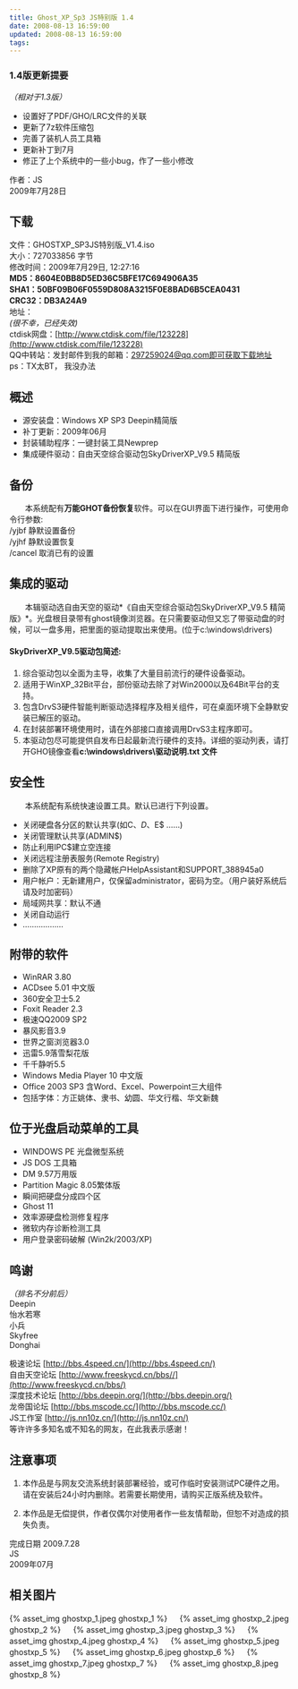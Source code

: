 ```yaml
---
title: Ghost_XP_Sp3 JS特别版 1.4
date: 2008-08-13 16:59:00
updated: 2008-08-13 16:59:00
tags:
---
```

### 1.4版更新提要

*（相对于1.3版）*

* 设置好了PDF/GHO/LRC文件的关联
* 更新了7z软件压缩包
* 完善了装机人员工具箱
* 更新补丁到7月
* 修正了上个系统中的一些小bug，作了一些小修改

作者：JS  
2009年7月28日

<!-- more -->

## 下载

文件：GHOSTXP_SP3JS特别版_V1.4.iso  
大小：727033856 字节  
修改时间：2009年7月29日, 12:27:16  
**MD5：8604E0BB8D5ED36C5BFE17C694906A35**  
**SHA1：50BF09B06F0559D808A3215F0E8BAD6B5CEA0431**  
**CRC32：DB3A24A9**  
地址：  
*(很不幸，已经失效)*   
ctdisk网盘：[http://www.ctdisk.com/file/123228](http://www.ctdisk.com/file/123228)  
QQ中转站：发封邮件到我的邮箱：297259024@qq.com即可获取下载地址  
ps：TX太BT， 我没办法

## 概述

- 源安装盘：Windows XP SP3 Deepin精简版
- 补丁更新：2009年06月
- 封装辅助程序：一键封装工具Newprep
- 集成硬件驱动：自由天空综合驱动包SkyDriverXP_V9.5 精简版

## 备份

　　本系统配有**万能GHOT备份恢复**软件。可以在GUI界面下进行操作，可使用命令行参数:  
/yjbf 静默设置备份  
/yjhf 静默设置恢复  
/cancel 取消已有的设置  

## 集成的驱动

　　本辑驱动选自由天空的驱动*《自由天空综合驱动包SkyDriverXP_V9.5 精简版》*。光盘根目录带有ghost镜像浏览器。在只需要驱动但又忘了带驱动盘的时候，可以一盘多用，把里面的驱动提取出来使用。(位于c:\windows\drivers)

#### SkyDriverXP_V9.5驱动包简述:
1. 综合驱动包以全面为主导，收集了大量目前流行的硬件设备驱动。
2. 适用于WinXP_32Bit平台，部份驱动去除了对Win2000以及64Bit平台的支持。
3. 包含DrvS3硬件智能判断驱动选择程序及相关组件，可在桌面环境下全静默安装已解压的驱动。
4. 在封装部署环境使用时，请在外部接口直接调用DrvS3主程序即可。 
5. 本驱动包尽可能提供自发布日起最新流行硬件的支持。详细的驱动列表，请打开GHO镜像查看**c:\windows\drivers\驱动说明.txt 文件**

## 安全性

　　本系统配有系统快速设置工具。默认已进行下列设置。

- 关闭硬盘各分区的默认共享(如C$、D$、E$ ……)
- 关闭管理默认共享(ADMIN$)
- 防止利用IPC$建立空连接
- 关闭远程注册表服务(Remote Registry)
- 删除了XP原有的两个隐藏帐户HelpAssistant和SUPPORT_388945a0
- 用户帐户：无新建用户，仅保留administrator，密码为空。（用户装好系统后请及时加密码）
- 局域网共享：默认不通
- 关闭自动运行
- ………………

## 附带的软件

- WinRAR 3.80
- ACDsee 5.01 中文版
- 360安全卫士5.2
- Foxit Reader 2.3
- 极速QQ2009 SP2
- 暴风影音3.9
- 世界之窗浏览器3.0
- 迅雷5.9落雪梨花版
- 千千静听5.5
- Windows Media Player 10 中文版
- Office 2003 SP3 含Word、Excel、Powerpoint三大组件
- 包括字体：方正姚体、隶书、幼圆、华文行楷、华文新魏

## 位于光盘启动菜单的工具

- WINDOWS PE 光盘微型系统
- JS DOS 工具箱
- DM 9.57万用版
- Partition Magic 8.05繁体版
- 瞬间把硬盘分成四个区
- Ghost 11
- 效率源硬盘检测修复程序
- 微软内存诊断检测工具
- 用户登录密码破解 (Win2k/2003/XP)

## 鸣谢

*（排名不分前后）*  
Deepin  
怡水若寒  
小兵  
Skyfree  
Donghai  

极速论坛 [http://bbs.4speed.cn/](http://bbs.4speed.cn/)  
自由天空论坛 [http://www.freeskycd.cn/bbs//](http://www.freeskycd.cn/bbs/)  
深度技术论坛 [http://bbs.deepin.org/](http://bbs.deepin.org/)   
龙帝国论坛 [http://bbs.mscode.cc/](http://bbs.mscode.cc/)   
JS工作室 [http://js.nn10z.cn/](http://js.nn10z.cn/)   
等许许多多知名或不知名的网友，在此我表示感谢！

## 注意事项

1. 本作品是与网友交流系统封装部署经验，或可作临时安装测试PC硬件之用。请在安装后24小时内删除。若需要长期使用，请购买正版系统及软件。

2. 本作品是无偿提供，作者仅偶尔对使用者作一些友情帮助，但恕不对造成的损失负责。


完成日期 2009.7.28  
JS  
2009年07月


## 相关图片


{% asset_img ghostxp_1.jpeg ghostxp_1 %}
　
{% asset_img ghostxp_2.jpeg ghostxp_2 %}
　
{% asset_img ghostxp_3.jpeg ghostxp_3 %}
　
{% asset_img ghostxp_4.jpeg ghostxp_4 %}
　
{% asset_img ghostxp_5.jpeg ghostxp_5 %}
　
{% asset_img ghostxp_6.jpeg ghostxp_6 %}
　
{% asset_img ghostxp_7.jpeg ghostxp_7 %}
　
{% asset_img ghostxp_8.jpeg ghostxp_8 %}
　